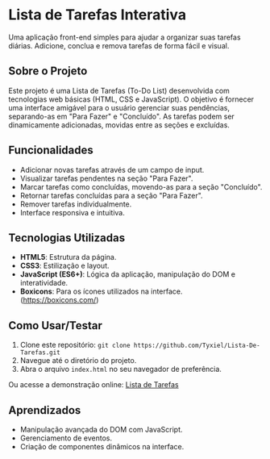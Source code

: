 # Lista de Tarefas Interativa

Uma aplicação front-end simples para ajudar a organizar suas tarefas diárias. Adicione, conclua e remova tarefas de forma fácil e visual.

## Sobre o Projeto

Este projeto é uma Lista de Tarefas (To-Do List) desenvolvida com tecnologias web básicas (HTML, CSS e JavaScript). O objetivo é fornecer uma interface amigável para o usuário gerenciar suas pendências, separando-as em "Para Fazer" e "Concluído". As tarefas podem ser dinamicamente adicionadas, movidas entre as seções e excluídas.

## Funcionalidades

* Adicionar novas tarefas através de um campo de input.
* Visualizar tarefas pendentes na seção "Para Fazer".
* Marcar tarefas como concluídas, movendo-as para a seção "Concluído".
* Retornar tarefas concluídas para a seção "Para Fazer".
* Remover tarefas individualmente.
* Interface responsiva e intuitiva.

## Tecnologias Utilizadas

* **HTML5**: Estrutura da página.
* **CSS3**: Estilização e layout.
* **JavaScript (ES6+)**: Lógica da aplicação, manipulação do DOM e interatividade.
* **Boxicons**: Para os ícones utilizados na interface. (https://boxicons.com/)

## Como Usar/Testar

1.  Clone este repositório: `git clone https://github.com/Tyxiel/Lista-De-Tarefas.git`
2.  Navegue até o diretório do projeto.
3.  Abra o arquivo `index.html` no seu navegador de preferência.

Ou acesse a demonstração online: [Lista de Tarefas](http://tyxiel.github.io/Lista-De-Tarefas/)

## Aprendizados

* Manipulação avançada do DOM com JavaScript.
* Gerenciamento de eventos.
* Criação de componentes dinâmicos na interface.
